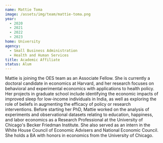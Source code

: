 ```yaml
---
name: Mattie Toma
image: /assets/img/team/mattie-toma.png
year:
  - 2020
  - 2021
  - 2022
  - 2023
home: University
agency:
  - Small Business Administration
  - Health and Human Services
title: Academic Affiliate
status: Alum
---
```

Mattie is joining the OES team as an Associate Fellow. She is currently a doctoral candidate in economics at Harvard, and her research focuses on behavioral and experimental economics with applications to health policy. Her projects in graduate school include identifying the economic impacts of improved sleep for low-income individuals in India, as well as exploring the role of beliefs in augmenting the efficacy of policy or research interventions. Before starting her PhD, Mattie worked on the analysis of experiments and observational datasets relating to education, happiness, and labor economics as a Research Professional at the University of Chicago's Becker Friedman Institute. She also served as an intern in the White House Council of Economic Advisers and National Economic Council. She holds a BA with honors in economics from the University of Chicago. 
